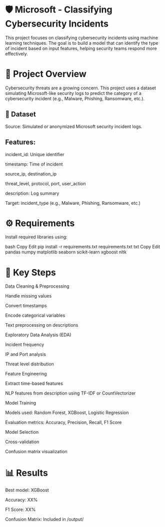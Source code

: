 # 🛡️ Microsoft - Classifying Cybersecurity Incidents
This project focuses on classifying cybersecurity incidents using machine learning techniques. The goal is to build a model that can identify the type of incident based on input features, helping security teams respond more effectively.

# 📌 Project Overview
Cybersecurity threats are a growing concern. This project uses a dataset simulating Microsoft-like security logs to predict the category of a cybersecurity incident (e.g., Malware, Phishing, Ransomware, etc.).

## 📁 Dataset
Source: Simulated or anonymized Microsoft security incident logs.

## Features:

incident_id: Unique identifier

timestamp: Time of incident

source_ip, destination_ip

threat_level, protocol, port, user_action

description: Log summary

Target: incident_type (e.g., Malware, Phishing, Ransomware, etc.)

# ⚙️ Requirements
Install required libraries using:

bash
Copy
Edit
pip install -r requirements.txt
requirements.txt
txt
Copy
Edit
pandas
numpy
matplotlib
seaborn
scikit-learn
xgboost
nltk
# 🧪 Key Steps
Data Cleaning & Preprocessing

Handle missing values

Convert timestamps

Encode categorical variables

Text preprocessing on descriptions

Exploratory Data Analysis (EDA)

Incident frequency

IP and Port analysis

Threat level distribution

Feature Engineering

Extract time-based features

NLP features from description using TF-IDF or CountVectorizer

Model Training

Models used: Random Forest, XGBoost, Logistic Regression

Evaluation metrics: Accuracy, Precision, Recall, F1 Score

Model Selection

Cross-validation

Confusion matrix visualization

# 📊 Results
Best model: XGBoost

Accuracy: XX%

F1 Score: XX%

Confusion Matrix: Included in /output/
